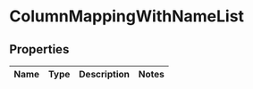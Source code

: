 
# ColumnMappingWithNameList

## Properties
Name | Type | Description | Notes
------------ | ------------- | ------------- | -------------



